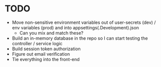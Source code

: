 # TODO
- Move non-sensitive environment variables out of user-secrets (dev) / env variables (prod) and into appsettings(.Development).json
  - Can you mix and match these?
- Build an in-memory database in the repo so I can start testing the controller / service logic
- Build session token authorization
- Figure out email verification
- Tie everything into the front-end